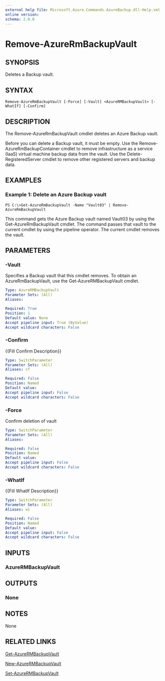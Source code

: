 ```yaml
---
external help file: Microsoft.Azure.Commands.AzureBackup.dll-Help.xml
online version: 
schema: 2.0.0
---
```


# Remove-AzureRmBackupVault
## SYNOPSIS
Deletes a Backup vault.

## SYNTAX

```
Remove-AzureRmBackupVault [-Force] [-Vault] <AzureRMBackupVault> [-WhatIf] [-Confirm]
```

## DESCRIPTION
The Remove-AzureRmBackupVault cmdlet deletes an Azure Backup vault.

Before you can delete a Backup vault, it must be empty.
Use the Remove-AzureRmBackupContainer cmdlet to remove infrastructure as a service (IaaS) virtual machine backup data from the vault.
Use the Delete-RegisteredServer cmdlet to remove other registered servers and backup data.

## EXAMPLES

### Example 1: Delete an Azure Backup vault
```
PS C:\>Get-AzureRmBackupVault -Name "Vault03" | Remove-AzureRmBackupVault
```

This command gets the Azure Backup vault named Vault03 by using the Get-AzureRmBackupVault cmdlet.
The command passes that vault to the current cmdlet by using the pipeline operator.
The current cmdlet removes the vault.

## PARAMETERS

### -Vault
Specifies a Backup vault that this cmdlet removes.
To obtain an AzureRmBackupVault, use the Get-AzureRMBackupVault cmdlet.

```yaml
Type: AzureRMBackupVault
Parameter Sets: (All)
Aliases: 

Required: True
Position: 1
Default value: None
Accept pipeline input: True (ByValue)
Accept wildcard characters: False
```

### -Confirm
{{Fill Confirm Description}}

```yaml
Type: SwitchParameter
Parameter Sets: (All)
Aliases: cf

Required: False
Position: Named
Default value: 
Accept pipeline input: False
Accept wildcard characters: False
```

### -Force
Confirm deletion of vault

```yaml
Type: SwitchParameter
Parameter Sets: (All)
Aliases: 

Required: False
Position: Named
Default value: 
Accept pipeline input: False
Accept wildcard characters: False
```

### -WhatIf
{{Fill WhatIf Description}}

```yaml
Type: SwitchParameter
Parameter Sets: (All)
Aliases: wi

Required: False
Position: Named
Default value: 
Accept pipeline input: False
Accept wildcard characters: False
```

## INPUTS

### AzureRMBackupVault

## OUTPUTS

### None

## NOTES
None

## RELATED LINKS

[Get-AzureRMBackupVault]()

[New-AzureRMBackupVault]()

[Set-AzureRMBackupVault]()

